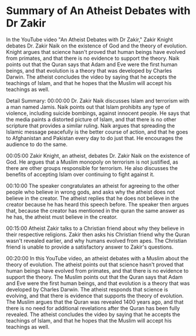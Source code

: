 # Summary of An Atheist Debates with Dr Zakir

In the YouTube video "An Atheist Debates with Dr Zakir," Zakir Knight debates Dr. Zakir Naik on the existence of God and the theory of evolution. Knight argues that science hasn't proved that human beings have evolved from primates, and that there is no evidence to support the theory. Naik points out that the Quran says that Adam and Eve were the first human beings, and that evolution is a theory that was developed by Charles Darwin. The atheist concludes the video by saying that he accepts the teachings of Islam, and that he hopes that the Muslim will accept his teachings as well.

Detail Summary: 
00:00:00
Dr. Zakir Naik discusses Islam and terrorism with a man named Jamis. Naik points out that Islam prohibits any type of violence, including suicide bombings, against innocent people. He says that the media paints a distorted picture of Islam, and that there is no other scripture that provides a similar ruling. Naik argues that spreading the Islamic message peacefully is the better course of action, and that he goes to Afghanistan and Pakistan every day to do just that. He encourages the audience to do the same.

00:05:00
Zakir Knight, an atheist, debates Dr. Zakir Naik on the existence of God. He argues that a Muslim monopoly on terrorism is not justified, as there are other groups responsible for terrorism. He also discusses the benefits of accepting Islam over continuing to fight against it.

00:10:00
The speaker congratulates an atheist for agreeing to the other people who believe in wrong gods, and asks why the atheist does not believe in the creator. The atheist replies that he does not believe in the creator because he has heard this speech before. The speaker then argues that, because the creator has mentioned in the quran the same answer as he has, the atheist must believe in the creator.

00:15:00
Atheist Zakir talks to a Christian friend about why they believe in their respective religions. Zakir then asks his Christian friend why the Quran wasn't revealed earlier, and why humans evolved from apes. The Christian friend is unable to provide a satisfactory answer to Zakir's questions.

00:20:00
In this YouTube video, an atheist debates with a Muslim about the theory of evolution. The atheist points out that science hasn't proved that human beings have evolved from primates, and that there is no evidence to support the theory. The Muslim points out that the Quran says that Adam and Eve were the first human beings, and that evolution is a theory that was developed by Charles Darwin. The atheist responds that science is evolving, and that there is evidence that supports the theory of evolution. The Muslim argues that the Quran was revealed 1400 years ago, and that there is no need for additional revelations after the Quran has been fully revealed. The atheist concludes the video by saying that he accepts the teachings of Islam, and that he hopes that the Muslim will accept his teachings as well.

